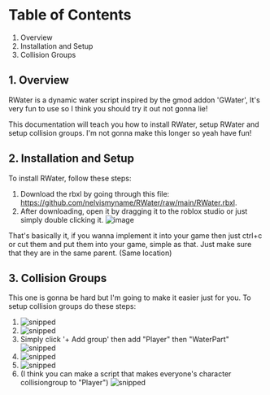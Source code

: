 # Table of Contents
1. Overview
2. Installation and Setup
3. Collision Groups

## 1. Overview
RWater is a dynamic water script inspired by the gmod addon 'GWater', It's very fun to use so I think you should try it out not gonna lie!

This documentation will teach you how to install RWater, setup RWater and setup collision groups. I'm not gonna make this longer so yeah have fun!

## 2. Installation and Setup
To install RWater, follow these steps:

1. Download the rbxl by going through this file: https://github.com/nelvismyname/RWater/raw/main/RWater.rbxl.
2. After downloading, open it by dragging it to the roblox studio or just simply double clicking it. ![image](https://github.com/nelvismyname/RWater/assets/128294744/4337e55f-5850-4eb3-85a3-0cc69963137c)

That's basically it, if you wanna implement it into your game then just ctrl+c or cut them and put them into your game, simple as that.
Just make sure that they are in the same parent. (Same location)

## 3. Collision Groups
This one is gonna be hard but I'm going to make it easier just for you.
To setup collision groups do these steps:

1. ![snipped](https://github.com/nelvismyname/RWater/assets/128294744/0f2e4eed-c2c1-40c9-87bd-0d4734cc5e87)
2. ![snipped](https://github.com/nelvismyname/RWater/assets/128294744/31c01a2c-0325-44fe-b284-08574e60b810)
3. Simply click '+ Add group' then add "Player" then "WaterPart" ![snipped](https://github.com/nelvismyname/RWater/assets/128294744/c020e0df-a27f-4c11-bdf3-014c7fc87c0a)
4. ![snipped](https://github.com/nelvismyname/RWater/assets/128294744/67005889-fdab-4af6-85b6-a6ead2f9ea70)
5. ![snipped](https://github.com/nelvismyname/RWater/assets/128294744/7f2cb84d-9f16-423a-82e2-efd8fd19257c)
6. (I think you can make a script that makes everyone's character collisiongroup to "Player") ![snipped](https://github.com/nelvismyname/RWater/assets/128294744/ce70261f-c31e-4817-84ad-074804b66245)
